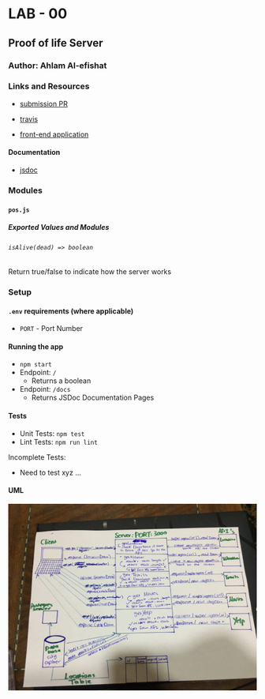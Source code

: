 
# LAB - 00

## Proof of life Server

### Author: Ahlam Al-efishat

### Links and Resources

- [submission PR](https://github.com/AhlamAlefishat-401-advanced-javascript/lab-00/pull/1)
- [travis](https://travis-ci.com/github/AhlamAlefishat-401-advanced-javascript/lab-00)

- [front-end application](https://ahlamlab-00.herokuapp.com/)
#### Documentation
- [jsdoc](https://ahlamlab-00.herokuapp.com/docs/)

### Modules
#### `pos.js`
##### Exported Values and Modules
###### `isAlive(dead) => boolean`
Return true/false to indicate how the server works


### Setup
#### `.env` requirements (where applicable)
- `PORT` - Port Number

#### Running the app 
- `npm start`
- Endpoint: `/`
  - Returns a boolean
- Endpoint: `/docs`
  - Returns JSDoc Documentation Pages
#### Tests
- Unit Tests: `npm test`
- Lint Tests: `npm run lint`

Incomplete Tests:


- Need to test xyz ...


#### UML
![UML Diagram](uml.jpg)